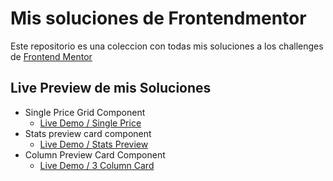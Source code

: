 # Mis soluciones de Frontendmentor

Este repositorio es una coleccion con todas mis soluciones a los challenges de [Frontend Mentor](https://frontendmentor.io)

## Live Preview de mis Soluciones

- Single Price Grid Component
  - [Live Demo / Single Price](https://single-price-grid-virid.vercel.app/)
- Stats preview card component
  - [Live Demo / Stats Preview](https://stats-card-component-weld.vercel.app/)
- Column Preview Card Component
  - [Live Demo / 3 Column Card](https://stats-card-component-weld.vercel.app/)
